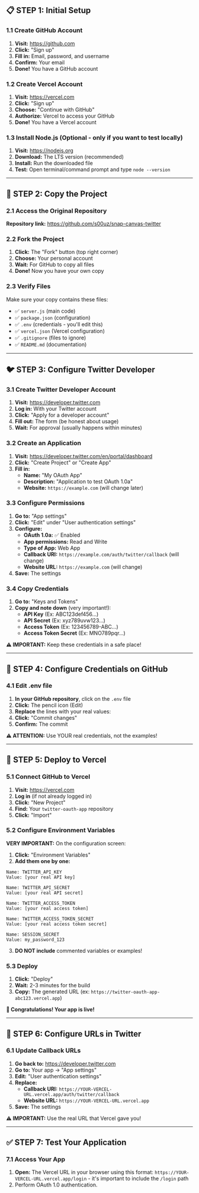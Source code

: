 
## 📋 STEP 1: Initial Setup

### 1.1 Create GitHub Account
1. **Visit:** https://github.com
2. **Click:** "Sign up"
3. **Fill in:** Email, password, and username
4. **Confirm:** Your email
5. **Done!** You have a GitHub account

### 1.2 Create Vercel Account
1. **Visit:** https://vercel.com
2. **Click:** "Sign up"
3. **Choose:** "Continue with GitHub" 
4. **Authorize:** Vercel to access your GitHub
5. **Done!** You have a Vercel account

### 1.3 Install Node.js (Optional - only if you want to test locally)
1. **Visit:** https://nodejs.org
2. **Download:** The LTS version (recommended)
3. **Install:** Run the downloaded file
4. **Test:** Open terminal/command prompt and type `node --version`

---

## 📂 STEP 2: Copy the Project

### 2.1 Access the Original Repository
**Repository link:** https://github.com/s00uz/snap-canvas-twitter

### 2.2 Fork the Project
1. **Click:** The "Fork" button (top right corner)
2. **Choose:** Your personal account
3. **Wait:** For GitHub to copy all files
4. **Done!** Now you have your own copy

### 2.3 Verify Files
Make sure your copy contains these files:
- ✅ `server.js` (main code)
- ✅ `package.json` (configuration)
- ✅ `.env` (credentials - you'll edit this)
- ✅ `vercel.json` (Vercel configuration)
- ✅ `.gitignore` (files to ignore)
- ✅ `README.md` (documentation)

---

## 🐦 STEP 3: Configure Twitter Developer

### 3.1 Create Twitter Developer Account
1. **Visit:** https://developer.twitter.com
2. **Log in:** With your Twitter account
3. **Click:** "Apply for a developer account"
4. **Fill out:** The form (be honest about usage)
5. **Wait:** For approval (usually happens within minutes)

### 3.2 Create an Application
1. **Visit:** https://developer.twitter.com/en/portal/dashboard
2. **Click:** "Create Project" or "Create App"
3. **Fill in:**
   - **Name:** "My OAuth App"
   - **Description:** "Application to test OAuth 1.0a"
   - **Website:** `https://example.com` (will change later)

### 3.3 Configure Permissions
1. **Go to:** "App settings"
2. **Click:** "Edit" under "User authentication settings"
3. **Configure:**
   - **OAuth 1.0a:** ✅ Enabled
   - **App permissions:** Read and Write
   - **Type of App:** Web App
   - **Callback URI:** `https://example.com/auth/twitter/callback` (will change)
   - **Website URL:** `https://example.com` (will change)
4. **Save:** The settings

### 3.4 Copy Credentials
1. **Go to:** "Keys and Tokens"
2. **Copy and note down** (very important!):
   - **API Key** (Ex: ABC123def456...)
   - **API Secret** (Ex: xyz789uvw123...)
   - **Access Token** (Ex: 123456789-ABC...)
   - **Access Token Secret** (Ex: MNO789pqr...)

**⚠️ IMPORTANT:** Keep these credentials in a safe place!

---

## 🔧 STEP 4: Configure Credentials on GitHub

### 4.1 Edit .env file
1. **In your GitHub repository**, click on the `.env` file
2. **Click:** The pencil icon (Edit)
3. **Replace** the lines with your real values:
4. **Click:** "Commit changes"
5. **Confirm:** The commit

**⚠️ ATTENTION:** Use YOUR real credentials, not the examples!

---

## 🚀 STEP 5: Deploy to Vercel

### 5.1 Connect GitHub to Vercel
1. **Visit:** https://vercel.com
2. **Log in** (if not already logged in)
3. **Click:** "New Project"
4. **Find:** Your `twitter-oauth-app` repository
5. **Click:** "Import"

### 5.2 Configure Environment Variables
**VERY IMPORTANT:** On the configuration screen:

1. **Click:** "Environment Variables"
2. **Add them one by one:**

```
Name: TWITTER_API_KEY
Value: [your real API key]

Name: TWITTER_API_SECRET
Value: [your real API secret]

Name: TWITTER_ACCESS_TOKEN
Value: [your real access token]

Name: TWITTER_ACCESS_TOKEN_SECRET
Value: [your real access token secret]

Name: SESSION_SECRET
Value: my_password_123
```

3. **DO NOT include** commented variables or examples!

### 5.3 Deploy
1. **Click:** "Deploy"
2. **Wait:** 2-3 minutes for the build
3. **Copy:** The generated URL (ex: `https://twitter-oauth-app-abc123.vercel.app`)

**🎉 Congratulations! Your app is live!**

---

## 🔗 STEP 6: Configure URLs in Twitter

### 6.1 Update Callback URLs
1. **Go back to:** https://developer.twitter.com
2. **Go to:** Your app → "App settings"
3. **Edit:** "User authentication settings"
4. **Replace:**
   - **Callback URI:** `https://YOUR-VERCEL-URL.vercel.app/auth/twitter/callback`
   - **Website URL:** `https://YOUR-VERCEL-URL.vercel.app`
5. **Save:** The settings

**⚠️ IMPORTANT:** Use the real URL that Vercel gave you!

---

## ✅ STEP 7: Test Your Application

### 7.1 Access Your App
1. **Open:** The Vercel URL in your browser using this format: `https://YOUR-VERCEL-URL.vercel.app/login` - it's important to include the `/login` path
2. Perform OAuth 1.0 authentication.
